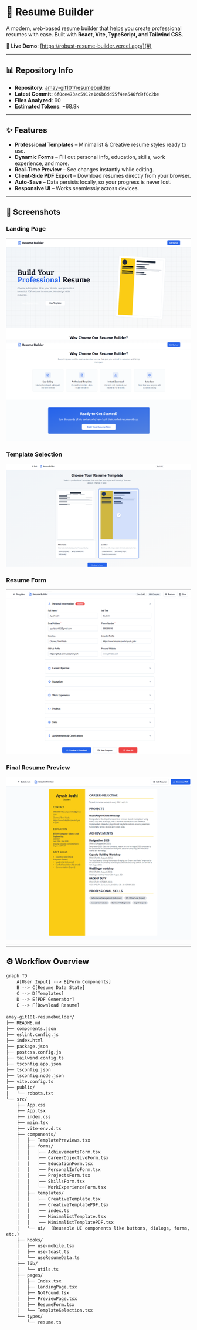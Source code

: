 # 📄 Resume Builder

A modern, web-based resume builder that helps you create professional resumes with ease. Built with **React, Vite, TypeScript, and Tailwind CSS**.

🔗 **Live Demo**: [https://robust-resume-builder.vercel.app/](#)

---

## 📊 Repository Info

- **Repository**: [amay-git101/resumebuilder](https://github.com/amay-git101/resumebuilder)  
- **Latest Commit**: `6f0ce473ac5912e1d6b6dd55f4ea546fd9f0c2be`  
- **Files Analyzed**: 90  
- **Estimated Tokens**: ~68.8k  

---

## ✨ Features

- **Professional Templates** – Minimalist & Creative resume styles ready to use.  
- **Dynamic Forms** – Fill out personal info, education, skills, work experience, and more.  
- **Real-Time Preview** – See changes instantly while editing.  
- **Client-Side PDF Export** – Download resumes directly from your browser.  
- **Auto-Save** – Data persists locally, so your progress is never lost.  
- **Responsive UI** – Works seamlessly across devices.  

---

## 📸 Screenshots

### Landing Page  
![Landing Page 1](screenshots/landing_1.png)  
![Landing Page 2](screenshots/landing_2.png)

### Template Selection  
![Template Selection](screenshots/templates.png)

### Resume Form  
![Resume Form](screenshots/form.png)

### Final Resume Preview  
![Final Resume Preview](screenshots/preview.png)


---

## ⚙️ Workflow Overview
```
graph TD
    A[User Input] --> B[Form Components]
    B --> C[Resume Data State]
    C --> D[Templates]
    D --> E[PDF Generator]
    E --> F[Download Resume]

amay-git101-resumebuilder/
├── README.md
├── components.json
├── eslint.config.js
├── index.html
├── package.json
├── postcss.config.js
├── tailwind.config.ts
├── tsconfig.app.json
├── tsconfig.json
├── tsconfig.node.json
├── vite.config.ts
├── public/
│   └── robots.txt
└── src/
    ├── App.css
    ├── App.tsx
    ├── index.css
    ├── main.tsx
    ├── vite-env.d.ts
    ├── components/
    │   ├── TemplatePreviews.tsx
    │   ├── forms/
    │   │   ├── AchievementsForm.tsx
    │   │   ├── CareerObjectiveForm.tsx
    │   │   ├── EducationForm.tsx
    │   │   ├── PersonalInfoForm.tsx
    │   │   ├── ProjectsForm.tsx
    │   │   ├── SkillsForm.tsx
    │   │   └── WorkExperienceForm.tsx
    │   ├── templates/
    │   │   ├── CreativeTemplate.tsx
    │   │   ├── CreativeTemplatePDF.tsx
    │   │   ├── index.ts
    │   │   ├── MinimalistTemplate.tsx
    │   │   └── MinimalistTemplatePDF.tsx
    │   └── ui/  (Reusable UI components like buttons, dialogs, forms, etc.)
    ├── hooks/
    │   ├── use-mobile.tsx
    │   ├── use-toast.ts
    │   └── useResumeData.ts
    ├── lib/
    │   └── utils.ts
    ├── pages/
    │   ├── Index.tsx
    │   ├── LandingPage.tsx
    │   ├── NotFound.tsx
    │   ├── PreviewPage.tsx
    │   ├── ResumeForm.tsx
    │   └── TemplateSelection.tsx
    └── types/
        └── resume.ts
```
